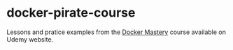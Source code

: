 # docker-pirate-course
Lessons and pratice examples from the [Docker Mastery](https://www.udemy.com/course/docker-mastery/) course available on Udemy website.
